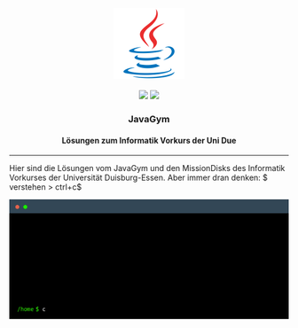 <div align="center">
    <img src="https://github.com/devicons/devicon/blob/master/icons/java/java-original.svg"
         alt="Java Logo"
         width="128"
         title="Java"
    />
    <br/>
    <br/>
    <img src="https://img.shields.io/badge/Uni%20Duisburg%20Essen-critical?style=for-the-badge"/>
    <img src="https://img.shields.io/badge/Informatik-informational?style=for-the-badge&logo=linux"/>
    <h3>JavaGym</h3>
    <h4>Lösungen zum  Informatik Vorkurs der Uni Due</h4>
</div>

---

Hier sind die Lösungen vom JavaGym und den MissionDisks des Informatik Vorkurses der Universität Duisburg-Essen. Aber immer dran denken: $ verstehen > ctrl+c$

![](./assets/terminal.gif)
